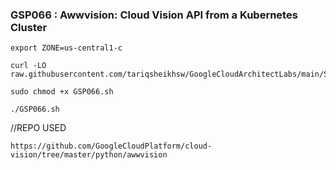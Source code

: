 ### GSP066 :  Awwvision: Cloud Vision API from a Kubernetes Cluster 

```
export ZONE=us-central1-c
```

```
curl -LO raw.githubusercontent.com/tariqsheikhsw/GoogleCloudArchitectLabs/main/Solutions/GSP066.sh

sudo chmod +x GSP066.sh

./GSP066.sh
```

//REPO USED 
```
https://github.com/GoogleCloudPlatform/cloud-vision/tree/master/python/awwvision
```
